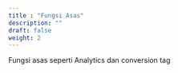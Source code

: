 ```yaml
---
title : "Fungsi Asas"
description: ""
draft: false
weight: 2
---
```


Fungsi asas seperti Analytics dan conversion tag